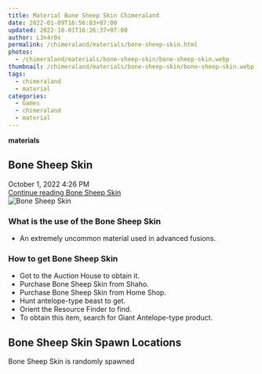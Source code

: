 ```yaml
---
title: Material Bone Sheep Skin Chimeraland
date: 2022-01-09T16:56:03+07:00
updated: 2022-10-01T16:26:37+07:00
author: L3n4r0x
permalink: /chimeraland/materials/bone-sheep-skin.html
photos:
  - /chimeraland/materials/bone-sheep-skin/bone-sheep-skin.webp
thumbnail: /chimeraland/materials/bone-sheep-skin/bone-sheep-skin.webp
tags:
  - chimeraland
  - material
categories:
  - Games
  - chimeraland
  - material
---
```


<link
  rel="stylesheet"
  href="https://rawcdn.githack.com/dimaslanjaka/Web-Manajemen/870a349/css/bootstrap-5-3-0-alpha3-wrapper.css"
/>
<section id="bootstrap-wrapper">
  <div data-bs-theme="dark">
    <div
      class="row g-0 border rounded overflow-hidden flex-md-row mb-4 shadow-sm position-relative bg-dark text-light"
    >
      <div class="col p-4 d-flex flex-column position-static">
        <strong class="d-inline-block mb-2 text-success">materials</strong>
        <h2 class="mb-0">Bone Sheep Skin</h2>
        <div class="mb-1 text-muted">October 1, 2022 4:26 PM</div>
        <a
          href="/chimeraland/materials/bone-sheep-skin.html"
          class="stretched-link d-none text-primary"
          >Continue reading Bone Sheep Skin</a
        >
      </div>
      <div class="col-auto d-none d-md-block d-lg-block">
        <img
          src="https://www.webmanajemen.com/chimeraland/materials/bone-sheep-skin/bone-sheep-skin.webp"
          alt="Bone Sheep Skin"
        />
      </div>
    </div>
    <div class="row">
      <div class="col-lg-6 col-12 mb-2">
        <div class="card">
          <div class="card-body">
            <h3 class="card-title">What is the use of the Bone Sheep Skin</h3>
            <div class="card-text">
              <ul>
                <li>
                  An extremely uncommon material used in advanced fusions.
                </li>
              </ul>
            </div>
          </div>
        </div>
      </div>
      <div class="col-lg-6 col-12 mb-2">
        <div class="card">
          <div class="card-body">
            <h3 class="card-title">How to get Bone Sheep Skin</h3>
            <div class="card-text">
              <ul>
                <li>Got to the Auction House to obtain it.</li>
                <li>Purchase Bone Sheep Skin from Shaho.</li>
                <li>Purchase Bone Sheep Skin from Home Shop.</li>
                <li>Hunt antelope-type beast to get.</li>
                <li>Orient the Resource Finder to find.</li>
                <li>
                  To obtain this item, search for Giant Antelope-type product.
                </li>
              </ul>
            </div>
          </div>
        </div>
      </div>
      <div class="col-12 mb-2">
        <h2>Bone Sheep Skin Spawn Locations</h2>
        <p>Bone Sheep Skin is randomly spawned</p>
      </div>
    </div>
  </div>
</section>